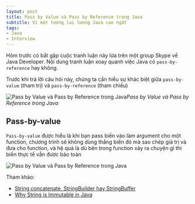```yaml
---
layout: post
title: Pass by Value và Pass by Reference trong Java
subtitle: Vì một tương lai lương Java cao ngất
tags:
- Java
- Interview
---
```


Hôm trước có bắt gặp cuộc tranh luận nảy lửa trên một group Skype về Java Developer. Nội dung tranh luận xoay quanh việc Java có `pass-by-reference` hay không.

Trước khi trả lời câu hỏi này, chúng ta cần hiểu sự khác biệt giữa `pass-by-value` (tham trị) và `pass-by-reference` (tham chiếu)

![Pass by Value và Pass by Reference trong Java](https://boxxv.github.io/img/posts/0_q5Tkq9ctyYd0gd1F.gif "Pass by Value và Pass by Reference trong Java")_Pass by Value và Pass by Reference trong Java_

## Pass-by-value

`Pass-by-value` được hiểu là khi bạn pass biến vào làm argument cho một function, chương trình sẽ không dùng thẳng biến đó mà sao chép giá trị và đưa cho function, và hệ quả là dù bên trong function xảy ra chuyện gì thì biến thực tế vẫn được bảo toàn

![Pass by Value và Pass by Reference trong Java](https://boxxv.github.io/img/posts/1_gZpx1_-g6SNPmtjET0eHSQ.webp "Pass by Value và Pass by Reference trong Java")



Tham khảo:
- [String concatenate, StringBuilder hay StringBuffer](https://luanvv.com/blog/string-concatenate-stringbuilder-hay-stringbuffer/)
- [Why String is Immutable in Java](https://dzone.com/articles/why-string-immutable-java)
